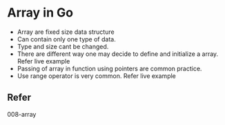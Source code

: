 # Array in Go

* Array are fixed size data structure
* Can contain only one type of data.
* Type and size cant be changed.
* There are different way one may decide to define and initialize a array. Refer live example
* Passing of array in function using pointers are common practice.
* Use range operator is very common. Refer live example

## Refer

008-array
